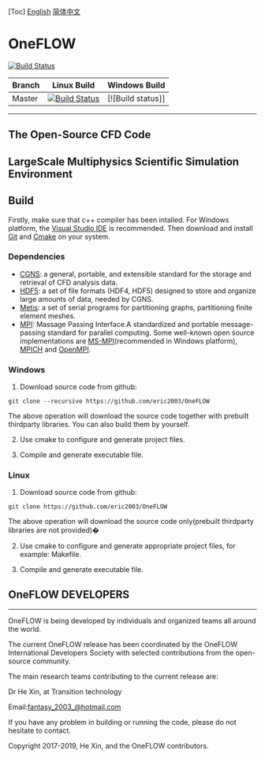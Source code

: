 [Toc]
[English](./README.md) [简体中文 ](./README_zh_CN.md)
# OneFLOW
[![Build Status](https://travis-ci.org/eric2003/OneFLOW.svg?branch=master)](https://travis-ci.org/eric2003/OneFLOW)

| Branch  | Linux Build | Windows Build |
|---      |---    |---    |
| Master  | [![Build Status](https://travis-ci.org/eric2003/OneFLOW.svg?branch=master)](https://travis-ci.org/eric2003/OneFLOW) | [![Build status]] |
-----------------------------------------------------------
The Open-Source CFD Code
-----------------------------------------------------------
LargeScale Multiphysics Scientific Simulation Environment
-----------------------------------------------------------

## Build
Firstly, make sure that c++ compiler has been intalled. For Windows platform, the [Visual Studio IDE](https://visualstudio.microsoft.com/ "Visual Studio IDE") is recommended. Then download and install [Git](https://git-scm.com/ "Git") and [Cmake](https://cmake.org/download/ "cmake") on your system.

### Dependencies

* [CGNS](https://github.com/CGNS/CGNS "CGNS"): a general, portable, and extensible standard for the storage and retrieval of CFD analysis data.
* [HDF5](https://www.hdfgroup.org/downloads/hdf5/ "hdf5"): a set of file formats (HDF4, HDF5) designed to store and organize large amounts of data, needed by CGNS.
* [Metis](http://glaros.dtc.umn.edu/gkhome/metis/metis/download "Metis"): a set of serial programs for partitioning graphs, partitioning finite element meshes.
* [MPI](https://computing.llnl.gov/tutorials/mpi/ "MPI"): Massage Passing Interface.A standardized and portable message-passing standard for parallel computing. Some well-known open source implementations are [MS-MPI](https://github.com/Microsoft/Microsoft-MPI "MS-MPI")(recommended in Windows platform), [MPICH](https://github.com/pmodels/mpich "MPICH") and [OpenMPI](https://github.com/open-mpi/ompi "OpenMPI").

### Windows

1. Download source code from github:
```
git clone --recursive https://github.com/eric2003/OneFLOW
```
The above operation will download the source code together with prebuilt thirdparty libraries. You can also build them by yourself.

2. Use cmake to configure and generate project files.
   
3. Compile and generate executable file.
   
### Linux

1. Download source code from github:
```
git clone https://github.com/eric2003/OneFLOW
```
The above operation will download the source code only(prebuilt thirdparty libraries are not provided)�

2. Use cmake to configure and generate appropriate project files, for example: Makefile.
   
3. Compile and generate executable file.
   
## OneFLOW DEVELOPERS
-----------------------------------------------------------
OneFLOW is being developed by individuals and organized teams all around the world.

The current OneFLOW release has been coordinated by the OneFLOW International Developers Society with selected contributions from the open-source community.

The main research teams contributing to the current release are:

Dr He Xin, at Transition technology

Email:<fantasy_2003_@hotmail.com>

If you have any problem in building or running the code, please do not hesitate to contact.

Copyright 2017-2019, He Xin, and the OneFLOW contributors.
